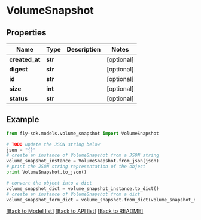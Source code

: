 # VolumeSnapshot


## Properties
Name | Type | Description | Notes
------------ | ------------- | ------------- | -------------
**created_at** | **str** |  | [optional] 
**digest** | **str** |  | [optional] 
**id** | **str** |  | [optional] 
**size** | **int** |  | [optional] 
**status** | **str** |  | [optional] 

## Example

```python
from fly-sdk.models.volume_snapshot import VolumeSnapshot

# TODO update the JSON string below
json = "{}"
# create an instance of VolumeSnapshot from a JSON string
volume_snapshot_instance = VolumeSnapshot.from_json(json)
# print the JSON string representation of the object
print VolumeSnapshot.to_json()

# convert the object into a dict
volume_snapshot_dict = volume_snapshot_instance.to_dict()
# create an instance of VolumeSnapshot from a dict
volume_snapshot_form_dict = volume_snapshot.from_dict(volume_snapshot_dict)
```
[[Back to Model list]](../README.md#documentation-for-models) [[Back to API list]](../README.md#documentation-for-api-endpoints) [[Back to README]](../README.md)


